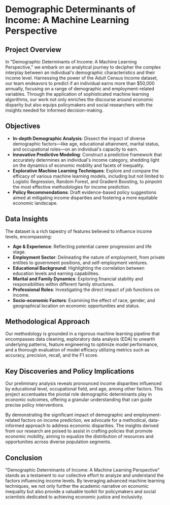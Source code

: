 # Demographic Determinants of Income: A Machine Learning Perspective

## Project Overview

In "Demographic Determinants of Income: A Machine Learning Perspective," we embark on an analytical journey to decipher the complex interplay between an individual's demographic characteristics and their income level. Harnessing the power of the Adult Census Income dataset, our team endeavors to predict if an individual earns more than $50,000 annually, focusing on a range of demographic and employment-related variables. Through the application of sophisticated machine learning algorithms, our work not only enriches the discourse around economic disparity but also equips policymakers and social researchers with the insights needed for informed decision-making.

## Objectives

- **In-depth Demographic Analysis**: Dissect the impact of diverse demographic factors—like age, educational attainment, marital status, and occupational roles—on an individual's capacity to earn.
- **Innovative Predictive Modeling**: Construct a predictive framework that accurately determines an individual's income category, shedding light on the dynamics of economic mobility and facets of inequality.
- **Explorative Machine Learning Techniques**: Explore and compare the efficacy of various machine learning models, including but not limited to Logistic Regression, Random Forest, and Gradient Boosting, to pinpoint the most effective methodologies for income prediction.
- **Policy Recommendations**: Draft evidence-based policy suggestions aimed at mitigating income disparities and fostering a more equitable economic landscape.

## Data Insights

The dataset is a rich tapestry of features believed to influence income levels, encompassing:

- **Age & Experience**: Reflecting potential career progression and life stage.
- **Employment Sector**: Delineating the nature of employment, from private entities to government positions, and self-employment ventures.
- **Educational Background**: Highlighting the correlation between education levels and earning capabilities.
- **Marital and Family Dynamics**: Exploring financial stability and responsibilities within different family structures.
- **Professional Roles**: Investigating the direct impact of job functions on income.
- **Socio-economic Factors**: Examining the effect of race, gender, and geographical location on economic opportunities and status.

## Methodological Approach

Our methodology is grounded in a rigorous machine learning pipeline that encompasses data cleaning, exploratory data analysis (EDA) to unearth underlying patterns, feature engineering to optimize model performance, and a thorough evaluation of model efficacy utilizing metrics such as accuracy, precision, recall, and the F1 score.

## Key Discoveries and Policy Implications

Our preliminary analysis reveals pronounced income disparities influenced by educational level, occupational field, and age, among other factors. This project accentuates the pivotal role demographic determinants play in economic outcomes, offering a granular understanding that can guide precise policy interventions.

By demonstrating the significant impact of demographic and employment-related factors on income prediction, we advocate for a methodical, data-informed approach to address economic disparities. The insights derived from our research are poised to assist in crafting policies that promote economic mobility, aiming to equalize the distribution of resources and opportunities across diverse population segments.

## Conclusion

"Demographic Determinants of Income: A Machine Learning Perspective" stands as a testament to our collective effort to analyze and understand the factors influencing income levels. By leveraging advanced machine learning techniques, we not only further the academic narrative on economic inequality but also provide a valuable toolkit for policymakers and social scientists dedicated to achieving economic justice and inclusivity.
